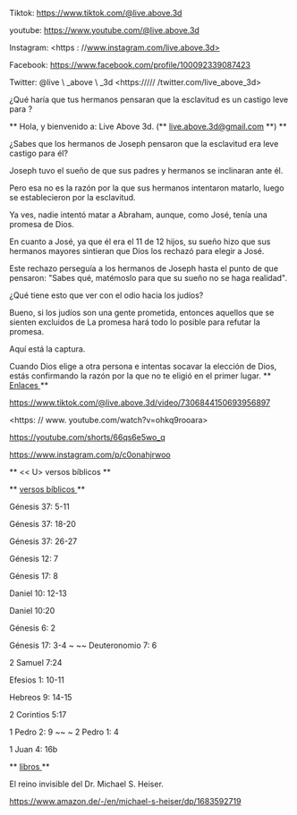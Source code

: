 Tiktok: <https://www.tiktok.com/@live.above.3d>

youtube: <https://www.youtube.com/@live.above.3d>

Instagram: <https : //www.instagram.com/live.above.3d>

Facebook: <https://www.facebook.com/profile/100092339087423>

Twitter: @live \ _above \ _3d <https:///// /twitter.com/live_above_3d>

¿Qué haría que tus hermanos pensaran que la esclavitud es un castigo leve para
?

** Hola, y bienvenido a: Live Above 3d.
(** <live.above.3d@gmail.com> **) **

¿Sabes que los hermanos de Joseph pensaron que la esclavitud era leve
castigo para él?

Joseph tuvo el sueño de que sus padres y hermanos se inclinaran ante él.

Pero esa no es la razón por la que sus hermanos intentaron matarlo, luego se establecieron
por la esclavitud.

Ya ves, nadie intentó matar a Abraham, aunque, como José, tenía
una promesa de Dios.

En cuanto a José, ya que él era el 11 de 12 hijos, su sueño hizo que sus
hermanos mayores sintieran que Dios los rechazó para elegir a José.

Este rechazo perseguía a los hermanos de Joseph hasta el punto de que pensaron:
"Sabes qué, matémoslo para que su sueño no se haga realidad".

¿Qué tiene esto que ver con el odio hacia los judíos?

Bueno, si los judíos son una gente prometida, entonces aquellos que se sienten excluidos de
La promesa hará todo lo posible para refutar la promesa.

Aquí está la captura.

Cuando Dios elige a otra persona e intentas socavar la elección de Dios,
estás confirmando la razón por la que no te eligió en el primer lugar.
** <u> Enlaces </u> **

<https://www.tiktok.com/@live.above.3d/video/7306844150693956897>

<https: // www. youtube.com/watch?v=ohkq9rooara>

<https://youtube.com/shorts/66qs6e5wo_q>

<https://www.instagram.com/p/c0onahjrwoo>

** << U> versos bíblicos </u> **

** <u> versos bíblicos </u> **

Génesis 37: 5-11

Génesis 37: 18-20

Génesis 37: 26-27

Génesis 12: 7

Génesis 17: 8

Daniel 10: 12-13

Daniel 10:20

Génesis 6: 2

Génesis 17: 3-4 ~ ~~ Deuteronomio 7: 6

2 Samuel 7:24

Efesios 1: 10-11

Hebreos 9: 14-15

2 Corintios 5:17

1 Pedro 2: 9 ~~ ~ 2 Pedro 1: 4

1 Juan 4: 16b

** <u> libros </u> **

El reino invisible del Dr. Michael S. Heiser.

<https://www.amazon.de/-/en/michael-s-heiser/dp/1683592719>



